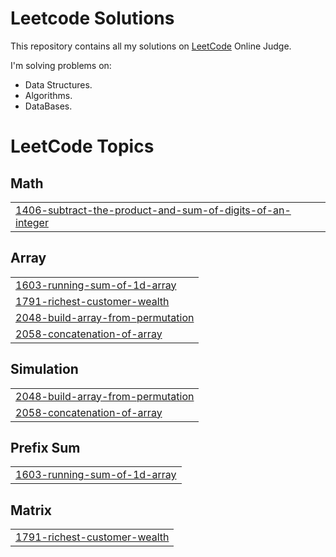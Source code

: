 # Leetcode Solutions

This repository contains all my solutions on [LeetCode](https://www.leetcode.com) Online Judge.

I'm solving problems on:

- Data Structures.
- Algorithms.
- DataBases.

<!---LeetCode Topics Start-->
# LeetCode Topics
## Math
|  |
| ------- |
| [1406-subtract-the-product-and-sum-of-digits-of-an-integer](https://github.com/muhammad-mamdouh99/Leetcode-Solutions/tree/master/1406-subtract-the-product-and-sum-of-digits-of-an-integer) |
## Array
|  |
| ------- |
| [1603-running-sum-of-1d-array](https://github.com/muhammad-mamdouh99/Leetcode-Solutions/tree/master/1603-running-sum-of-1d-array) |
| [1791-richest-customer-wealth](https://github.com/muhammad-mamdouh99/Leetcode-Solutions/tree/master/1791-richest-customer-wealth) |
| [2048-build-array-from-permutation](https://github.com/muhammad-mamdouh99/Leetcode-Solutions/tree/master/2048-build-array-from-permutation) |
| [2058-concatenation-of-array](https://github.com/muhammad-mamdouh99/Leetcode-Solutions/tree/master/2058-concatenation-of-array) |
## Simulation
|  |
| ------- |
| [2048-build-array-from-permutation](https://github.com/muhammad-mamdouh99/Leetcode-Solutions/tree/master/2048-build-array-from-permutation) |
| [2058-concatenation-of-array](https://github.com/muhammad-mamdouh99/Leetcode-Solutions/tree/master/2058-concatenation-of-array) |
## Prefix Sum
|  |
| ------- |
| [1603-running-sum-of-1d-array](https://github.com/muhammad-mamdouh99/Leetcode-Solutions/tree/master/1603-running-sum-of-1d-array) |
## Matrix
|  |
| ------- |
| [1791-richest-customer-wealth](https://github.com/muhammad-mamdouh99/Leetcode-Solutions/tree/master/1791-richest-customer-wealth) |
<!---LeetCode Topics End-->
